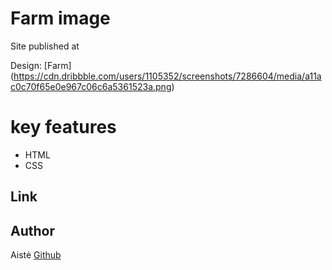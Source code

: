 # Farm image

Site published at 

Design: [Farm] (https://cdn.dribbble.com/users/1105352/screenshots/7286604/media/a11ac0c70f65e0e967c06c6a5361523a.png)

# key features
- HTML
- CSS


## Link



## Author
Aistė  [Github](https://github.com/AisteKara) 
